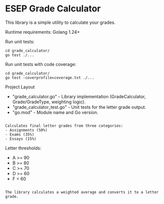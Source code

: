 # ESEP Grade Calculator

This library is a simple utility to calculate your grades.

Runtime requirements:
Golang 1.24+

Run unit tests:
```
cd grade_calculator/
go test ./...
```

Run unit tests with code coverage:
```
cd grade_calculator/
go test -coverprofile=coverage.txt ./...
```
Project Layout
- "grade_calculator.go" - Library implementation (GradeCalculator, Grade/GradeType, weighting logic).
- "grade_calculator_test.go" - Unit tests for the letter grade output.
- "go.mod" - Module name and Go version.
```

Calculates final letter grades from three categories:
- Assignments (50%)
- Exams (35%)
- Essays (15%)
```

Letter thresholds:
- A >= 90
- B >= 80
- C >= 70
- D >= 60
- F < 60
```

The library calculates a weighted average and converts it to a letter grade.
```